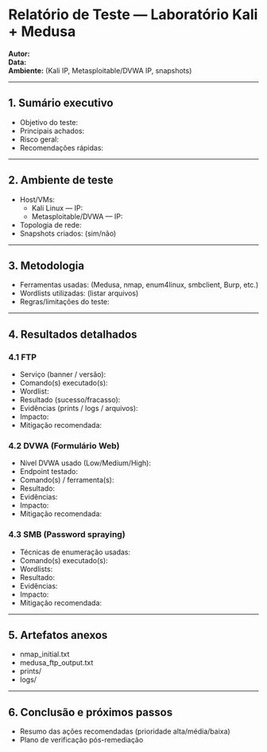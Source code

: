 # Relatório de Teste — Laboratório Kali + Medusa

**Autor:**  
**Data:**  
**Ambiente:** (Kali IP, Metasploitable/DVWA IP, snapshots)

---

## 1. Sumário executivo
- Objetivo do teste:
- Principais achados:
- Risco geral:
- Recomendações rápidas:

---

## 2. Ambiente de teste
- Host/VMs:
  - Kali Linux — IP: 
  - Metasploitable/DVWA — IP:
- Topologia de rede:
- Snapshots criados: (sim/não)

---

## 3. Metodologia
- Ferramentas usadas: (Medusa, nmap, enum4linux, smbclient, Burp, etc.)
- Wordlists utilizadas: (listar arquivos)
- Regras/limitações do teste:

---

## 4. Resultados detalhados

### 4.1 FTP
- Serviço (banner / versão):
- Comando(s) executado(s):
- Wordlist:
- Resultado (sucesso/fracasso):
- Evidências (prints / logs / arquivos):
- Impacto:
- Mitigação recomendada:

### 4.2 DVWA (Formulário Web)
- Nível DVWA usado (Low/Medium/High):
- Endpoint testado:
- Comando(s) / ferramenta(s):
- Resultado:
- Evidências:
- Impacto:
- Mitigação recomendada:

### 4.3 SMB (Password spraying)
- Técnicas de enumeração usadas:
- Comando(s) executado(s):
- Wordlists:
- Resultado:
- Evidências:
- Impacto:
- Mitigação recomendada:

---

## 5. Artefatos anexos
- nmap_initial.txt
- medusa_ftp_output.txt
- prints/
- logs/

---

## 6. Conclusão e próximos passos
- Resumo das ações recomendadas (prioridade alta/média/baixa)
- Plano de verificação pós-remediação
